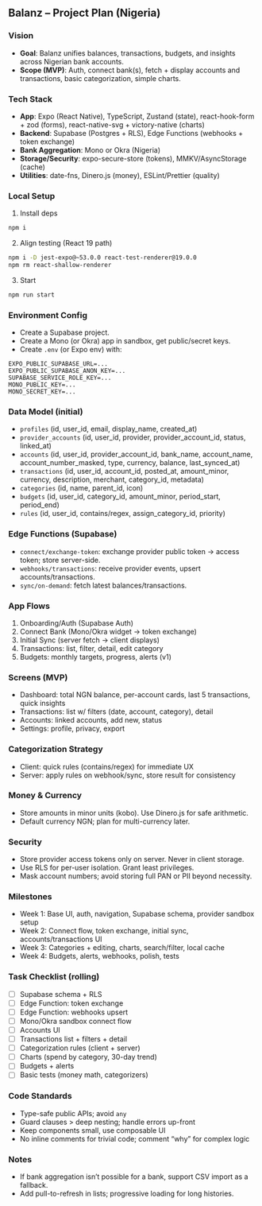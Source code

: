 ## Balanz – Project Plan (Nigeria)

### Vision
- **Goal**: Balanz unifies balances, transactions, budgets, and insights across Nigerian bank accounts.
- **Scope (MVP)**: Auth, connect bank(s), fetch + display accounts and transactions, basic categorization, simple charts.

### Tech Stack
- **App**: Expo (React Native), TypeScript, Zustand (state), react-hook-form + zod (forms), react-native-svg + victory-native (charts)
- **Backend**: Supabase (Postgres + RLS), Edge Functions (webhooks + token exchange)
- **Bank Aggregation**: Mono or Okra (Nigeria)
- **Storage/Security**: expo-secure-store (tokens), MMKV/AsyncStorage (cache)
- **Utilities**: date-fns, Dinero.js (money), ESLint/Prettier (quality)

### Local Setup
1) Install deps
```bash
npm i
```
2) Align testing (React 19 path)
```bash
npm i -D jest-expo@~53.0.0 react-test-renderer@19.0.0
npm rm react-shallow-renderer
```
3) Start
```bash
npm run start
```

### Environment Config
- Create a Supabase project.
- Create a Mono (or Okra) app in sandbox, get public/secret keys.
- Create `.env` (or Expo env) with:
```
EXPO_PUBLIC_SUPABASE_URL=...
EXPO_PUBLIC_SUPABASE_ANON_KEY=...
SUPABASE_SERVICE_ROLE_KEY=...
MONO_PUBLIC_KEY=...
MONO_SECRET_KEY=...
```

### Data Model (initial)
- `profiles` (id, user_id, email, display_name, created_at)
- `provider_accounts` (id, user_id, provider, provider_account_id, status, linked_at)
- `accounts` (id, user_id, provider_account_id, bank_name, account_name, account_number_masked, type, currency, balance, last_synced_at)
- `transactions` (id, user_id, account_id, posted_at, amount_minor, currency, description, merchant, category_id, metadata)
- `categories` (id, name, parent_id, icon)
- `budgets` (id, user_id, category_id, amount_minor, period_start, period_end)
- `rules` (id, user_id, contains/regex, assign_category_id, priority)

### Edge Functions (Supabase)
- `connect/exchange-token`: exchange provider public token → access token; store server-side.
- `webhooks/transactions`: receive provider events, upsert accounts/transactions.
- `sync/on-demand`: fetch latest balances/transactions.

### App Flows
1) Onboarding/Auth (Supabase Auth)
2) Connect Bank (Mono/Okra widget → token exchange)
3) Initial Sync (server fetch → client displays)
4) Transactions: list, filter, detail, edit category
5) Budgets: monthly targets, progress, alerts (v1)

### Screens (MVP)
- Dashboard: total NGN balance, per-account cards, last 5 transactions, quick insights
- Transactions: list w/ filters (date, account, category), detail
- Accounts: linked accounts, add new, status
- Settings: profile, privacy, export

### Categorization Strategy
- Client: quick rules (contains/regex) for immediate UX
- Server: apply rules on webhook/sync, store result for consistency

### Money & Currency
- Store amounts in minor units (kobo). Use Dinero.js for safe arithmetic.
- Default currency NGN; plan for multi-currency later.

### Security
- Store provider access tokens only on server. Never in client storage.
- Use RLS for per-user isolation. Grant least privileges.
- Mask account numbers; avoid storing full PAN or PII beyond necessity.

### Milestones
- Week 1: Base UI, auth, navigation, Supabase schema, provider sandbox setup
- Week 2: Connect flow, token exchange, initial sync, accounts/transactions UI
- Week 3: Categories + editing, charts, search/filter, local cache
- Week 4: Budgets, alerts, webhooks, polish, tests

### Task Checklist (rolling)
- [ ] Supabase schema + RLS
- [ ] Edge Function: token exchange
- [ ] Edge Function: webhooks upsert
- [ ] Mono/Okra sandbox connect flow
- [ ] Accounts UI
- [ ] Transactions list + filters + detail
- [ ] Categorization rules (client + server)
- [ ] Charts (spend by category, 30-day trend)
- [ ] Budgets + alerts
- [ ] Basic tests (money math, categorizers)

### Code Standards
- Type-safe public APIs; avoid `any`
- Guard clauses > deep nesting; handle errors up-front
- Keep components small, use composable UI
- No inline comments for trivial code; comment “why” for complex logic

### Notes
- If bank aggregation isn’t possible for a bank, support CSV import as a fallback.
- Add pull-to-refresh in lists; progressive loading for long histories.


